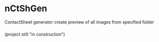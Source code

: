 # nCtShGen
ContactSheet generator create preview of all images from specified folder

###
(project still "in construction")
